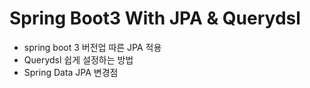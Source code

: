 # Spring Boot3 With JPA & Querydsl

* spring boot 3 버전업 따른 JPA 적용 
* Querydsl 쉽게 설정하는 방법
* Spring Data JPA 변경점 